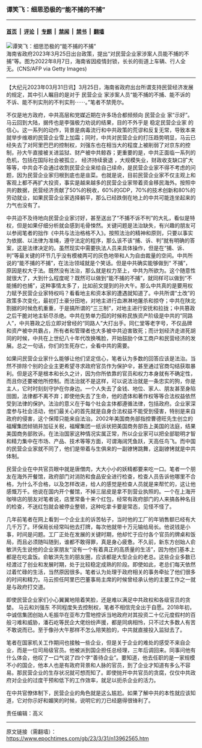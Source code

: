### 谭笑飞：细思恐极的“能不捕的不捕”

---

#### [首页](../../../..?n13962565) &nbsp;|&nbsp; [评论](../../../../../epoch-comment?n13962565) &nbsp;|&nbsp; [专题](../../../../../epoch-special?n13962565) &nbsp;|&nbsp; [禁闻](../../../../../epoch-news?n13962565) &nbsp;|&nbsp; [禁书](../../../../../books?n13962565) &nbsp;|&nbsp; [翻墙](https://github.com/gfw-breaker/nogfw/blob/master/README.md?n13962565)


<div><img alt="谭笑飞：细思恐极的“能不捕的不捕”" class="attachment-djy_600_400 size-djy_600_400 wp-post-image" src="https://i.epochtimes.com/assets/uploads/2023/03/id13962625-2208080223232816-.jpeg"/>
<div class="caption">
 海南省政府2023年3月25日出台政策，提出“对民营企业家涉案人员能不捕的不捕”等。图为2022年8月7日，海南省因疫情封锁，长长的街道上车辆、行人全无。(CNS/AFP via Getty Images)
</div></div><hr/><div class="post_content" id="artbody" itemprop="articleBody">
 <!-- article content begin -->
 <p>
  【大纪元2023年03月31日讯】3月25日，海南省政府出台所谓支持民营经济发展的规定，其中引人瞩目的是对于
  <ok href="https://www.epochtimes.com/gb/tag/%E6%B0%91%E8%90%A5%E4%BC%81%E4%B8%9A.html">
   民营企业
  </ok>
  家涉案人员“能不捕的不捕、能不诉的不诉、能不判实刑的不判实刑⋯⋯。”笔者不禁莞尔。
 </p>
 <p>
  不仅是地方政府，中共高层和党媒近期在许多场合都频频向
  <ok href="https://www.epochtimes.com/gb/tag/%E6%B0%91%E8%90%A5%E4%BC%81%E4%B8%9A.html">
   民营企业
  </ok>
  家“示好”。马云回到大陆，据传也是李强极力劝说的结果，目的不外乎是
  <ok href="https://www.epochtimes.com/gb/tag/%E7%A8%B3%E5%AE%9A%E6%B0%91%E8%90%A5%E4%BC%81%E4%B8%9A%E5%AE%B6.html">
   稳定民营企业家
  </ok>
  的信心。这一系列的动作，背景是病毒流行和中共政策的荒谬和反复无常，导致本来就举步维艰的民营企业雪上加霜；同时，中共对民营企业的打压趋势明显，马云已经失去了对阿里巴巴的控制权，刘强东也在相当大的程度上被削弱了对京东的控制，孙大午直接被关进监狱、财产被中共鲸吞；更重要的是，中共正面临一系列的危机，包括在国际社会被孤立，
  <ok href="https://www.epochtimes.com/gb/tag/%E7%BB%8F%E6%B5%8E%E6%8C%81%E7%BB%AD%E8%A1%B0%E9%80%80.html">
   经济持续衰退
  </ok>
  ，大规模失业，财政收支缺口扩大等等，中共会不会通过收割民营企业来给自己续命，是民营企业家不得不考虑的问题，因为民营企业家归根到底也是韭菜。也就是说，目前民营企业家不仅主观上和客观上都不再扩大投资，事实是越来越多的民营企业家带着资金移民海外。按照中共的数据，民营经济贡献了50%的税收，60%的GDP，70%的技术创新和80%的劳动就业，如果民营企业家选择躺平，那么已经跌倒在地上的中共可能连坐起来的力气也没有了。
 </p>
 <p>
  中共迫不及待地向民营企业家讨好，甚至送出了“不捕不诉不判”的大礼，看似是特权，但是如果仔细分析就会感到毛骨悚然。关键问题是法治缺失，有兴趣的朋友可以参阅笔者的拙作《中共与法治格格不入》。按照法治的精神和原则，只要以事实为依据、以法律为准绳，遵守法定的程序，那么该不该“捕、诉、判”就有明确的答案，这是法律决定的。虽然现实中需要执法人员来具体操作，但是在“捕、诉、判”等最关键的环节几乎没有模棱两可的灰色地带和人为自由裁量的空间。中共所说的“能不捕的不捕”，在法治领域就是个笑话。但是中共确实能够做到“ 不捕”，原因是权大于法。既然没有法治，那么就是权力至上，中共为所欲为。这个随意性就很大了，大到什么程度呢？既然可以做到“能不捕的不捕”，就同样可以做到“不能捕的也捕”，这种事情太多了，比如前文提到的孙大午。那么中共真的是要用权力赋予民营企业家特权吗？看看地主和资本家的遭遇就知道了。中共所谓“土改”的政策多次变化，最初打土豪分田地，对地主进行血淋淋地屠杀和掠夺；中共在陕北割据的时候危机重重，于是搞所谓的“三三制”，对地主进行安抚和拉拢；中共篡政之后干脆对地主斩尽杀绝。中共在势单力孤的时候称民族资产阶级是中共的“同路人”，中共篡政之后立即对曾经的“同路人”大打出手。同仁堂等老字号，不仅品牌和资产被中共霸占，所有者和管理者也大多被中共迫害致死；而计划经济走进死胡同的时候，中共在上世纪八十年代改换嘴脸，开始鼓励个体工商户和民营经济的发展。总之一句话，你们的生死存亡，全看中共的需要。
 </p>
 <p>
  如果问民营企业家什么能够让他们坚定信心，笔者认为多数的回答应该是法治。当然不排除个别的企业主更希望寻求政府官员作为保护伞，甚至通过官商勾结获取暴利。但是这不是根本和长久之计，因为你所依靠的官员和权力本身就有不确定性，而且你还要被他所控制。而法治就不是这样，可以说法治就是一条忠实的狗，你是主人，它时时刻刻守护在你身边。一个人失去了金钱、地位、家人、朋友甚至身陷囹圄，法律都不离不弃；即使他失去了生命，他的遗体和著作权等等合法权益依然受到法律的保护。法治的意义在于每个社会主体都遵循法律，包括政府。企业家深度参与社会活动，他们最关心的首先就是自身合法权益不能受到侵害，特别是来自政府的侵害，这个保障只能来自法治。2002年美国商务部指控曹德旺先生创立的福耀集团倾销并加征关税，福耀集团一纸诉状把美国商务部告上美国的法庭，结果美国商务部败诉。在法治国家这种情况实属正常，所以企业家可以把全部聪明才智和精力集中在市场、产品、技术等等方面，可谓海阔凭鱼跃，天高任鸟飞。而中国的民营企业家就不同了，他们是带着与生俱来的一副镣铐跳舞，这副镣铐就是中共体制。
 </p>
 <p>
  民营企业在中共官员眼中就是唐僧肉，大大小小的妖精都要来吃一口。笔者一个朋友在海外开餐馆，政府部门对消防和食品安全进行检查，检查人员告诉他哪里不合格，为什么不合格，以及怎样改进，给人的感觉是检查人员就是来帮忙的，这让他感慨万千。他说在国内开个餐馆，不掉三层皮是拿不到营业执照的。一个在上海开咖啡店的朋友对笔者说，店里常备十来个红包，经常有政府部门的人来搞各种名目的检查，不送红包就会被停业整顿，这种吃拿卡要是常态，见怪不怪了。
 </p>
 <p>
  几年前笔者在网上看到一个企业主的诉苦帖子，当时他的工厂的年销售额已经有大几千万了。环保局长经常叫他去打牌，每次他就带十万元输给局长。他说钱是小事，时间是问题。工厂正处在发展的关键时期，他却忙于应付各个官员的牌桌和饭局，而且必须随叫随到，谁都不敢得罪，真是身心疲惫。不久前，新东方创始人俞敏洪先生说他的企业家朋友“没有一个有着真正的高质量的生活”，因为他们基本上都是在吃盒饭。俞敏洪先生的朋友圈，应该都是大型企业的老总。这些企业多数已经渡过了创业和发展时期，处于比较稳定成熟的阶段。即使如此，老总们每天依然过着忙碌的生活，当然原因很多。笔者认为处理于政府相关的事务牵扯了他们很多的时间和精力。马云担任阿里巴巴董事局主席的时候曾经承认他的主要工作之一就是与政府打交道。
 </p>
 <p>
  即使民营企业家们小心翼翼地陪着笑脸，还是难以满足中共政权和各级官员的贪婪。
  <ok href="https://www.epochtimes.com/gb/tag/%E9%A9%AC%E4%BA%91%E5%92%8C%E5%88%98%E5%BC%BA%E4%B8%9C.html">
   马云和刘强东
  </ok>
  不同程度失去控制权，笔者不相信完全出于自愿。2018年初，中诚信集团创始人毛振华在亚布力雪地控诉当地政府对其投资二十亿元度假村的百般刁难和威胁，潘石屹等民企大佬纷纷声援，都是同病相怜，只不过大多数人有苦不敢说而已。至于像孙大午那样不怎么陪笑脸的，中共就直接投入监狱去了。
 </p>
 <p>
  笔者在国家机关工作期间也接触一些企业，但是关于企业的难处的感受不来自企业，而是一位司局级官员。他被派到国企担任总经理，三年后调回来。同事问他有什么体会，他叹了一口气说了四个字“善待企业”。要知道，他去任职的是一家规模不小的国企，他本人也是有政府背景和人脉的官员，到了企业才知道有多么不容易。那民营企业的生存状况就可想而知了。即使抛开中共官员的贪腐，仅仅中共政府对企业的过度干预和低下的工作效率，就足以扼杀企业的活力。
 </p>
 <p>
  在中共官僚体制下，民营企业的角色就是这么尴尬。如果了解中共的本性就应该知道，它对你示好和媚笑的时候，说明它的刀已经磨得很锋利了。
 </p>
 <p>
  责任编辑：高义
 </p>
 <!-- article content end -->
 <div id="below_article_ad">
 </div>
</div>


---

原文链接（需翻墙）：https://www.epochtimes.com/gb/23/3/31/n13962565.htm